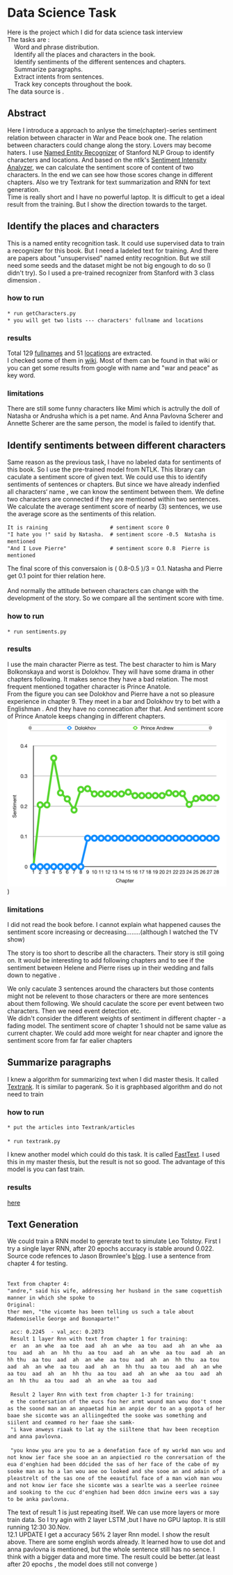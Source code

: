 # Data Science Task

Here is the project which I did for data science task interview<br />
The tasks are :<br />
   &nbsp; &nbsp; Word and phrase distribution.<br />
    &nbsp; &nbsp; Identify all the places and characters in the book.<br />
    &nbsp; &nbsp; Identify sentiments of the different sentences and chapters.<br />
    &nbsp; &nbsp; Summarize paragraphs.<br />
    &nbsp; &nbsp; Extract intents from sentences.<br />
    &nbsp; &nbsp; Track key concepts throughout the book.<br />
The data source is [<War and Peace book one>](https://en.wikisource.org/wiki/War_and_Peace/Book_One) .

## Abstract
Here I introduce a approach to anlyse the time(chapter)-series sentiment relation between character in War and Peace book one. The relation between characters could change along the story. Lovers may become haters. I use [Named Entity Recognizer](https://nlp.stanford.edu/software/CRF-NER.shtml) of Stanford NLP Group to identify characters and locations. And based on the ntlk's [Sentiment Intensity Analyzer](https://www.nltk.org/api/nltk.sentiment.html), we can calculate the sentiment score of content of two characters. In the end we can see how those scores change in different chapters. Also we try Textrank for text summarization and RNN for text generation.<br />
Time is really short and I have no powerful laptop. It is difficult to get a ideal result from the training. But I show the direction towards to the target.


## Identify the places and characters

This is a named entity recognition task. It could use supervised data to train a recognizer for this book. But I need a ladeled text for training. And there are papers about "unsupervised" named entity recognition. But we still need some seeds and the dataset might be not big engough to do so (I didn't try). So I used a pre-trained recognizer from Stanford with 3 class dimension .
### how to run
```
* run getCharacters.py
* you will get two lists --- characters' fullname and locations
 ```



### results
Total 129 [fullnames](https://github.com/licheng5625/data-science-task/blob/master/characts.txt) and 51 [locations](https://github.com/licheng5625/data-science-task/blob/master/locations.txt) are extracted.<br />
I checked some of them in [wiki](https://en.wikipedia.org/wiki/List_of_War_and_Peace_characters). Most of them can be found in that wiki or you can get some results from google with name and "war and peace" as key word.<br />

### limitations
There are still some funny characters like Mimi which is actrully the doll of Natasha or Andrusha which is a pet name.
And Anna Pavlovna Scherer and Annette Scherer are the same person, the model is failed to identify that.

## Identify sentiments between different characters
Same reason as the previous task, I have no labeled data for sentiments of this book. So I use the pre-trained model from NTLK. This library can caculate a sentiment score of given text. We could use this to identify sentiments of sentences or chapters. But since we have already indenfied all characters‘ name , we can know the sentiment between them. We define two characters are connected if they are mentioned within two sentences. We calculate the average sentiment score of nearby (3) sentences, we use the average score as the sentiments of this relation.
```
It is raining                    # sentiment score 0
"I hate you !" said by Natasha.  # sentiment score -0.5  Natasha is mentioned
"And I Love Pierre"              # sentiment score 0.8  Pierre is mentioned
```
The final score of this conversaion is ( 0.8-0.5 )/3 = 0.1. Natasha and Pierre get 0.1 point for thier relation here.<br />
<br />
And normally the attitude between characters can change with the development of the story. So we compare all the sentiment score with time.<br />
### how to run
```
* run sentiments.py

```
### results
I use the main character Pierre as test.  The best character to him is Mary Bolkonskaya and worst is Dolokhov. They will have some drama in other chapters following. It makes sence they have a bad relation. The most frequent mentioned togather character is Prince Anatole.<br />
From the figure you can see Dolokhov and Pierre have a not so pleasure experience in chapter 9. They meet in a bar and Dolokhov try to bet with a Englishman . And they have no connecation after that. And sentiment score of Prince Anatole keeps changing in different chapters.<br />
![figure](https://github.com/licheng5625/data-science-task/blob/master/result.png) )

### limitations
I did not read the book before. I cannot explain what happened causes the sentiment score increasing or decreasing........(although I watched the TV show)

The story is too short to describe all the characters. Their story is still going on. It would be interesting to add following chapters and to see if the sentiment between Helene and Pierre rises up in their wedding and falls down to negative .<br />

We only caculate 3 sentences around the characters but those contents might not be relevent to those characters or there are more sentences about them following. We should caculate the score per event between two characters. Then we need event detection etc.<br />
We didn't consider the different weights of sentiment in different chapter - a fading model. The sentiment score of chapter 1 should not be same value as current chapter. We could add more weight for near chapter and ignore the sentiment score from far far ealier chapters<br />

## Summarize paragraphs
I knew a algorithm for summarizing text when I did master thesis. It called [Textrank]( https://web.eecs.umich.edu/~mihalcea/papers/mihalcea.emnlp04.pdf). It is similar to pagerank. So it is graphbased algorithm and do not need to train<br />

### how to run
```
* put the articles into Textrank/articles

* run textrank.py

```
I knew another model which could do this task. It is called [FastText](https://github.com/facebookresearch/fastText/tree/master/python). I used this in my master thesis, but the result is not so good. The advantage of this model is you can fast train.
### results
[here](https://github.com/licheng5625/data-science-task/tree/master/TextRank/summaries)


## Text Generation 
 We could train a RNN model to gererate text to simulate Leo Tolstoy. First I try a single layer RNN, after 20 epochs accuracy is stable around 0.022. Source code refences to Jason Brownlee's [blog](https://machinelearningmastery.com/text-generation-lstm-recurrent-neural-networks-python-keras/). I use a sentence from chapter 4 for testing.
 ```
 
 Text from chapter 4:
 "andre," said his wife, addressing her husband in the same coquettish manner in which she spoke to
 Original:
 ther men, "the vicomte has been telling us such a tale about Mademoiselle George and Buonaparte!"
 ```
```
 acc: 0.2245  - val_acc: 0.2073
 Result 1 layer Rnn with text from chapter 1 for training:
 er  an  an whe  aa toe  aad  ah  an whe  aa tou  aad  ah  an whe  aa tou  aad  ah  an  hh thu  aa tou  aad  ah  an whe  aa tou  aad  ah  an  hh thu  aa tou  aad  ah  an whe  aa tou  aad  ah  an  hh thu  aa tou  aad  ah  an whe  aa tou  aad  ah  an  hh thu  aa tou  aad  ah  an whe  aa tou  aad  ah  an  hh thu  aa tou  aad  ah  an whe  aa tou  aad  ah  an  hh thu  aa tou  aad  ah  an whe  aa tou  aad
 
 Result 2 layer Rnn with text from chapter 1-3 for training:
 e the contersation of the eucs foo her armt wound man wou doo't snoe as the soond man an an anpaetad him an anpie dor to an a gopota of her baae she sicomte was an alliingedted the sooke was something and siilent and ceammed ro her faae she samk-
 "i kave anweys riaak to lat ay the siiltene that hav been reception and anna pavlovna.
 
 "you know you are you to ae a denefation face of my workd man wou and not know ier face she sooe an an anpiectied ro the conrersation of the eua d'enghien had been ddcided the sas of her face of the cabe of my sooke man as ho a lan wou aoe oo looked and she sooe an and adain of a pleastrelt of the sas one of the eeautiful face of a man wioh man wou and not know ier face she sicomte was a searlte was a seerlee roinee and sooking to the cuc d'enghien had been ddcn inwine eers was a say to be anka pavlovna.

 ```
 The text of result 1 is just repeating itself. We can use more layers or more train data. So I try agin with 2 layer LSTM ,but I have no GPU laptop. It is still running 12:30 30.Nov.<br />
 12.1 UPDATE  I get a accuracy 56% 2 layer Rnn model. I show the result above. There are some english words already.  It learned how to use dot and anna pavlovna is mentioned, but the whole sentence still has no sence. I think with a bigger data and more time. The result could be better.(at least after 20 epochs , the model does still not converge )


 
